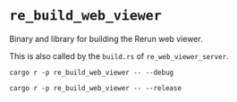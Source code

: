 # `re_build_web_viewer`

Binary and library for building the Rerun web viewer.

This is also called by the `build.rs` of `re_web_viewer_server`.

```
cargo r -p re_build_web_viewer -- --debug
````

```
cargo r -p re_build_web_viewer -- --release
````
